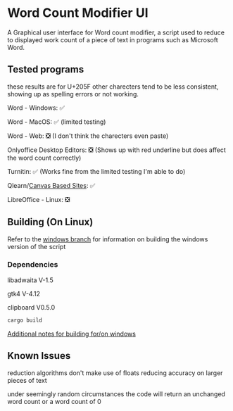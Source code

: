 # Word Count Modifier UI

A Graphical user interface for Word count modifier, a script used to reduce to displayed work count of a piece of text in programs such as Microsoft Word.

## Tested programs

these results are for U+205F other charecters tend to be less consistent, showing up as spelling errors or not working.

Word - Windows: ✅

Word - MacOS: ✅ (limited testing)

Word - Web: ❎ (I don't think the charecters even paste)

Onlyoffice Desktop Editors: ❎ (Shows up with red underline but does affect the word count correctly)

Turnitin: ✅ (Works fine from the limited testing I'm able to do)

Qlearn/[Canvas Based Sites](https://www.instructure.com/canvas): ✅

LibreOffice - Linux: ❎

## Building (On Linux)

Refer to the [windows branch](https://github.com/wordhater/WCM-UI/tree/windows) for information on building the windows version of the script

### Dependencies

libadwaita V-1.5

gtk4 V-4.12

clipboard V0.5.0

```bash
cargo build
```

[Additional notes for building for/on windows](https://gtk-rs.org/gtk4-rs/stable/latest/book/installation_windows.html)

## Known Issues

reduction algorithms don't make use of floats reducing accuracy on larger pieces of text

under seemingly random circumstances the code will return an unchanged word count or a word count of 0

